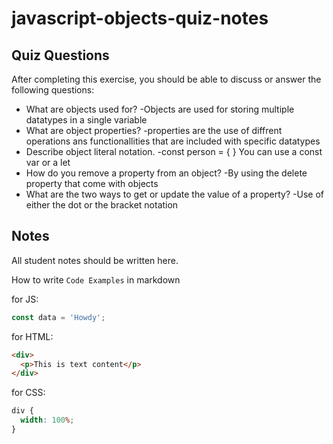 # javascript-objects-quiz-notes

## Quiz Questions

After completing this exercise, you should be able to discuss or answer the following questions:

- What are objects used for?
  -Objects are used for storing multiple datatypes in a single variable
- What are object properties?
  -properties are the use of diffrent operations ans functionallities that are included with specific datatypes
- Describe object literal notation.
  -const person = {
    <!-- any value types are parsed here -->
  }
  You can use a const var or a let
- How do you remove a property from an object?
  -By using the delete property that come with objects
- What are the two ways to get or update the value of a property?
  -Use of either the dot or the bracket notation

## Notes

All student notes should be written here.

How to write `Code Examples` in markdown

for JS:

```javascript
const data = 'Howdy';
```

for HTML:

```html
<div>
  <p>This is text content</p>
</div>
```

for CSS:

```css
div {
  width: 100%;
}
```
